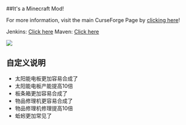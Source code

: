 ##It's a Minecraft Mod!

For more information, visit the main CurseForge Page by [clicking here](http://minecraft.curseforge.com/projects/actually-additions)!

Jenkins: [Click here](https://ci.chaosfield.at/job/ActuallyAdditions/)
Maven: [Click here](https://maven.chaosfield.at/de/ellpeck/actuallyadditions/)

![](https://raw.githubusercontent.com/Ellpeck/ActuallyAdditions/master/pics/logo.png)

自定义说明
-----

+ 太阳能电板更加容易合成了
+ 太阳能电板产能提高10倍
+ 板条箱更加容易合成了
+ 物品修理机更容易合成了
+ 物品修理机修理提高10倍
+ 蚯蚓更加常见了